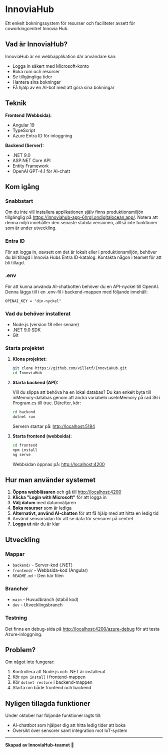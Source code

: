 # InnoviaHub

Ett enkelt bokningssystem för resurser och faciliteter avsett för coworkingcentret Innovia Hub.

## Vad är InnoviaHub?

InnoviaHub är en webbapplikation där användare kan:

- Logga in säkert med Microsoft-konto
- Boka rum och resurser
- Se tillgängliga tider
- Hantera sina bokningar
- Få hjälp av en AI-bot med att göra sina bokningar

## Teknik

**Frontend (Webbsida):**

- Angular 19
- TypeScript
- Azure Entra ID för inloggning

**Backend (Server):**

- .NET 9.0
- ASP.NET Core API
- Entity Framework
- OpenAI GPT-4.1 för AI-chatt

## Kom igång

### Snabbstart

Om du inte vill installera applikationen själv finns produktionsmiljön tillgänglig på https://innoviahub-app-6hrgl.ondigitalocean.app/. Notera att denna miljö innehåller den senaste stabila versionen, alltså inte funktioner som är under utveckling.

### Entra ID

För att logga in, oavsett om det är lokalt eller i produktionsmiljön, behöver du bli tillagd i Innovia Hubs Entra ID-katalog. Kontakta någon i teamet för att bli tillagd.

### .env

För att kunna använda AI-chatbotten behöver du en API-nyckel till OpenAI. Denna läggs till i en .env-fil i backend-mappen med följande innehåll:

`OPENAI_KEY = "din-nyckel"`

### Vad du behöver installerat

- Node.js (version 18 eller senare)
- .NET 9.0 SDK
- Git

### Starta projektet

1. **Klona projektet:**

   ```bash
   git clone https://github.com/villetf/InnoviaHub.git
   cd InnoviaHub
   ```

2. **Starta backend (API):**

   Vill du slippa att behöva ha en lokal databas? Du kan enkelt byta till inMemory-databas genom att ändra variabeln useInMemory på rad 36 i Program.cs till true. Därefter, kör:

   ```bash
   cd backend
   dotnet run
   ```

   Servern startar på: <http://localhost:5184>

3. **Starta frontend (webbsida):**

   ```bash
   cd frontend
   npm install
   ng serve
   ```

   Webbsidan öppnas på: <http://localhost:4200>

## Hur man använder systemet

1. **Öppna webbläsaren** och gå till <http://localhost:4200>
2. **Klicka "Login with Microsoft"** för att logga in
3. **Välj datum** med datumväljaren
4. **Boka resurser** som är lediga
5. **Alternativt, använd AI-chatten** för att få hjälp med att hitta en ledig tid
6. Använd sensorsidan för att se data för sensorer på centret
7. **Logga ut** när du är klar

## Utveckling

### Mappar

- `backend/` - Server-kod (.NET)
- `frontend/` - Webbsida-kod (Angular)
- `README.md` - Den här filen

### Brancher

- `main` - Huvudbranch (stabil kod)
- `dev` - Utvecklingsbranch

### Testning

Det finns en debug-sida på <http://localhost:4200/azure-debug> för att testa Azure-inloggning.

## Problem?

Om något inte fungerar:

1. Kontrollera att Node.js och .NET är installerat
2. Kör `npm install` i frontend-mappen
3. Kör `dotnet restore` i backend-mappen
4. Starta om både frontend och backend

## Nyligen tillagda funktioner

Under oktober har följande funktioner lagts till:

- AI-chattbot som hjälper dig att hitta ledig tider att boka
- Översikt över sensorer samt integration mot IoT-system

---

**Skapad av InnoviaHub-teamet** 🚀
